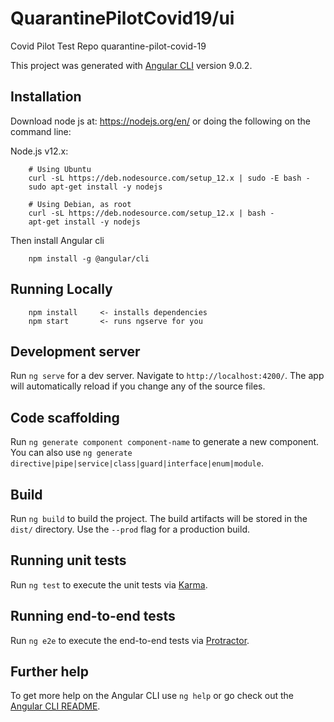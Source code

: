 # QuarantinePilotCovid19/ui
Covid Pilot Test Repo
quarantine-pilot-covid-19

This project was generated with [Angular CLI](https://github.com/angular/angular-cli) version 9.0.2.

## Installation
Download node js at: https://nodejs.org/en/
or doing the following on the command line:

Node.js v12.x:
```
    # Using Ubuntu
    curl -sL https://deb.nodesource.com/setup_12.x | sudo -E bash -
    sudo apt-get install -y nodejs

    # Using Debian, as root
    curl -sL https://deb.nodesource.com/setup_12.x | bash -
    apt-get install -y nodejs
```

Then install Angular cli
```
    npm install -g @angular/cli
```

## Running Locally

``` 
    npm install     <- installs dependencies
    npm start       <- runs ngserve for you
```

## Development server

Run `ng serve` for a dev server. Navigate to `http://localhost:4200/`. The app will automatically reload if you change any of the source files.

## Code scaffolding

Run `ng generate component component-name` to generate a new component. You can also use `ng generate directive|pipe|service|class|guard|interface|enum|module`.

## Build

Run `ng build` to build the project. The build artifacts will be stored in the `dist/` directory. Use the `--prod` flag for a production build.

## Running unit tests

Run `ng test` to execute the unit tests via [Karma](https://karma-runner.github.io).

## Running end-to-end tests

Run `ng e2e` to execute the end-to-end tests via [Protractor](http://www.protractortest.org/).

## Further help

To get more help on the Angular CLI use `ng help` or go check out the [Angular CLI README](https://github.com/angular/angular-cli/blob/master/README.md).

